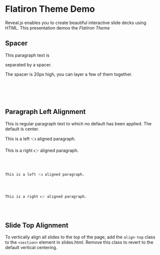 # Flatiron Theme Demo

Reveal.js enables you to create beautiful interactive slide decks using HTML. This presentation demos the _*Flatiron Theme*_



## Spacer

This paragraph text is <div class="spacer"></div> separated by a spacer.

The spacer is 20px high, you can layer a few of them together.

<pre>
	<code>
		<div class="spacer"></div>
	</code>
</pre>



## Paragraph Left Alignment

This is regular paragraph text to which no default has been applied. The default is center.

<p class="align-left">This is a left 👈 aligned paragraph.</p>
<p class="align-right">This is a right 👉 aligned paragraph.</p>

<pre>
	<code>
		<p class="align-left">This is a left 👈 aligned paragraph.</p>
		<p class="align-right">This is a right 👉 aligned paragraph.</p> 
	</code>
</pre>





## Slide Top Alignment

To vertically align all slides to the top of the page, add the `align-top` class to the `<section>` element in slides.html. Remove this class to revert to the default vertical centering.

<pre>
	<code>
		<section class="align-top" ></section>
	</code>
</pre>
